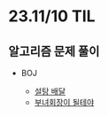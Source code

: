 # 23.11/10 TIL

## 알고리즘 문제 풀이

- BOJ

  - [설탕 배달](https://github.com/JinsuYeo/algorithm/blob/f3452a5d6ecfbd6fef79348da1e0a5f911ea8b57/BOJ-Algorithm/2839_%EC%84%A4%ED%83%95%EB%B0%B0%EB%8B%AC)
  - [부녀회장이 될테야](https://github.com/JinsuYeo/algorithm/blob/67df78b7c45f4456ce21172dcacdf0883bb8f9cf/BOJ-Algorithm/2775_%EB%B6%80%EB%85%80%ED%9A%8C%EC%9E%A5%EC%9D%B4%EB%90%A0%ED%85%8C%EC%95%BC)
